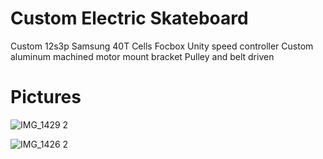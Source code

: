 # Custom Electric Skateboard
Custom 12s3p Samsung 40T Cells 
Focbox Unity speed controller
Custom aluminum machined motor mount bracket
Pulley and belt driven

# Pictures

![IMG_1429 2](https://github.com/user-attachments/assets/b3e8b0a6-c25f-4a0b-80eb-266fd92d0fd4)

![IMG_1426 2](https://github.com/user-attachments/assets/ece9ce4f-5887-48d1-8b6b-387f360bf0d2)
